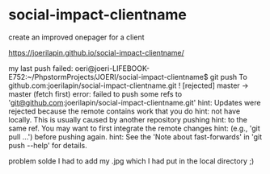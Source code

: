 # social-impact-clientname
create an improved onepager for a client

https://joerilapin.github.io/social-impact-clientname/


my last push failed:
oeri@joeri-LIFEBOOK-E752:~/PhpstormProjects/JOERI/social-impact-clientname$ git push
To github.com:joerilapin/social-impact-clientname.git
 ! [rejected]        master -> master (fetch first)
error: failed to push some refs to 'git@github.com:joerilapin/social-impact-clientname.git'
hint: Updates were rejected because the remote contains work that you do
hint: not have locally. This is usually caused by another repository pushing
hint: to the same ref. You may want to first integrate the remote changes
hint: (e.g., 'git pull ...') before pushing again.
hint: See the 'Note about fast-forwards' in 'git push --help' for details.

problem solde I had to add my .jpg which I had put in the local directory ;)


